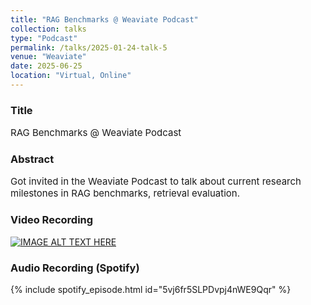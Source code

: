 ```yaml
---
title: "RAG Benchmarks @ Weaviate Podcast"
collection: talks
type: "Podcast"
permalink: /talks/2025-01-24-talk-5
venue: "Weaviate"
date: 2025-06-25
location: "Virtual, Online"
---
```


### Title 
<p style="font-size: 15px;">RAG Benchmarks @ Weaviate Podcast</p>

### Abstract
<p style="font-size: 15px;">Got invited in the Weaviate Podcast to talk about current research milestones in RAG benchmarks, retrieval evaluation.</p>

### Video Recording
[![IMAGE ALT TEXT HERE](https://img.youtube.com/vi/x9zZ03XtAuY/0.jpg)](https://www.youtube.com/watch?v=x9zZ03XtAuY)

### Audio Recording (Spotify)
{% include spotify_episode.html id="5vj6fr5SLPDvpj4nWE9Qqr" %}
